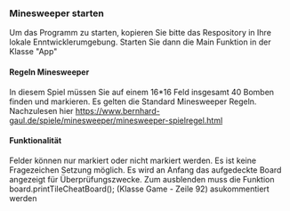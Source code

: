 ### Minesweeper starten

Um das Programm zu starten, kopieren Sie bitte das Respository in Ihre lokale Enntwicklerumgebung.
Starten Sie dann die Main Funktion in der Klasse "App"
    
    
#### Regeln Minesweeper

In diesem Spiel müssen Sie auf einem 16*16 Feld insgesamt 40 Bomben finden und markieren.
Es gelten die Standard Minesweeper Regeln. Nachzulesen hier
https://www.bernhard-gaul.de/spiele/minesweeper/minesweeper-spielregel.html

#### Funktionalität

Felder können nur markiert oder nicht markiert werden. Es ist keine Fragezeichen Setzung möglich.
Es wird an Anfang das aufgedeckte Board angezeigt für Überprüfungszwecke. Zum ausblenden muss die Funktion board.printTileCheatBoard(); (Klasse Game - Zeile 92) asukommentiert werden
